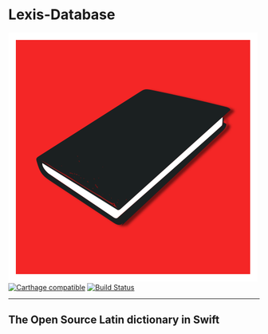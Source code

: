Lexis-Database
=================

![Lexis](https://raw.githubusercontent.com/RedRoma/Lexis/develop/Design/Logo/Book_Black_Sleek/Icon-Original.png)
[![Carthage compatible](https://img.shields.io/badge/Carthage-compatible-4BC51D.svg?style=flat)](https://github.com/Carthage/Carthage) [![Build Status](https://travis-ci.org/RedRoma/Lexis-Database.svg?branch=develop)](https://travis-ci.org/RedRoma/Lexis-Database)

---

## The Open Source Latin dictionary in Swift
